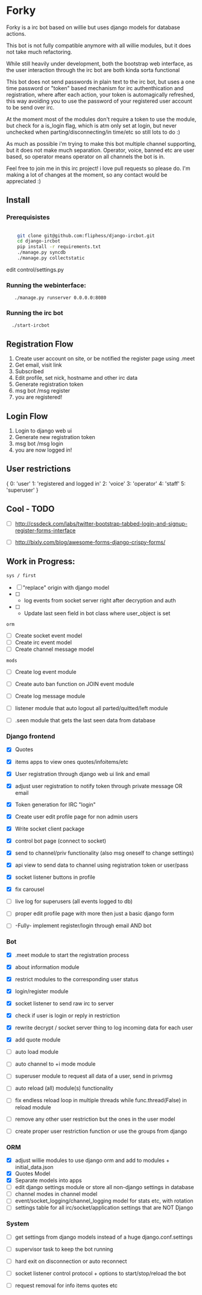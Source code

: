 # Forky

Forky is a irc bot based on willie but uses django models for database actions. 

This bot is not fully compatible anymore with all willie modules, but it does not take much refactoring. 

While still heavily under development, both the bootstrap web interface, as the user interaction through the irc bot 
are both kinda sorta functional 

This bot does not send passwords in plain text to the irc bot, but uses a one time password or "token" based mechanism 
for irc authenthication and registration, where after each action, your token is automagically refreshed, 
this way avoiding you to use the password of your registered user account to be send over irc. 

At the moment most of the modules don't require a token to use the module, but check for a is_login flag, which is atm only 
set at login, but never unchecked when parting/disconnecting/in time/etc so still lots to do :) 

As much as possible i'm trying to make this bot multiple channel supporting, but it does not make much separation. 
Operator, voice, banned etc are user based, so operator means operator on all channels the bot is in.

Feel free to join me in this irc project! i love pull requests so please do. I'm making a lot of changes at the moment, 
 so any contact would be appreciated :)


## Install 

### Prerequisistes
```bash
 
    git clone git@github.com:fliphess/django-ircbot.git
    cd django-ircbot 
    pip install -r requirements.txt
    ./manage.py syncdb  
    ./manage.py collectstatic
```

edit control/settings.py

### Running the webinterface: 
```
   ./manage.py runserver 0.0.0.0:8080 
```
   
### Running the irc bot 
```
  ./start-ircbot
```

## Registration Flow
1. Create user account on site, or be notified the register page using .meet <name>
2. Get email, visit link
3. Subscribed
4. Edit profile, set nick, hostname and other irc data 
5. Generate registration token 
6. msg bot /msg <botnick> register <token>
7. you are registered!

## Login Flow
1. Login to django web ui
2. Generate new registration token
3. msg bot /msg <botnick> login <token>
4. you are now logged in!


## User restrictions
{
    0: 'user'
    1: 'registered and logged in'
    2: 'voice'
    3: 'operator'
    4: 'staff'
    5: 'superuser'
}

## Cool - TODO
- [ ] http://cssdeck.com/labs/twitter-bootstrap-tabbed-login-and-signup-register-forms-interface
- [ ] http://bixly.com/blog/awesome-forms-django-crispy-forms/


## Work in Progress:
`sys / first`
- [ ] "replace" origin with django model 
- [ ] - log events from socket server right after decryption and auth
- [ ] - Update last seen field in bot class where user_object is set

`orm`
- [ ] Create socket event model 
- [ ] Create irc event model 
- [ ] Create channel message model

`mods`
- [ ] Create log event module
- [ ] Create auto ban function on JOIN event module
- [ ] Create log message module
- [ ] listener module that auto logout all parted/quitted/left module
- [ ] .seen <user> module that gets the last seen data from database


### Django frontend
- [X] Quotes
- [X] items apps to view ones quotes/infoitems/etc
- [X] User registration through django web ui link and email
- [X] adjust user registration to notify token through private message OR email
- [X] Token generation for IRC "login"
- [X] Create user edit profile page for non admin users
- [X] Write socket client package
- [X] control bot page (connect to socket)
- [X] send to channel/priv functionality (also msg oneself to change settings)
- [X] api view to send data to channel using registration token or user/pass
- [X] socket listener buttons in profile
- [X] fix carousel 

- [ ] live log for superusers (all events logged to db)
- [ ] proper edit profile page with more then just a basic django form
- [ ] -Fully- implement register/login through email AND bot 

### Bot
- [X] .meet <user> module to start the registration process
- [X] about information module
- [X] restrict modules to the corresponding user status
- [X] login/register module
- [X] socket listener to send raw irc to server
- [X] check if user is login or reply in restriction 
- [X] rewrite decrypt / socket server thing to log incoming data for each user
- [X] add quote module 

- [ ] auto load module 
- [ ] auto channel to +i mode module
- [ ] superuser module to request all data of a user, send in privmsg
- [ ] auto reload (all) module(s) functionality
- [ ] fix endless reload loop in multiple threads while func.thread(False) in reload module
- [ ] remove any other user restriction but the ones in the user model
- [ ] create proper user restriction function or use the groups from django

### ORM
- [X] adjust willie modules to use django orm and add to modules + initial_data.json
- [X] Quotes Model
- [X] Separate models into apps
- [ ] edit django settings module or store all non-django settings in database
- [ ] channel modes in channel model
- [ ] event/socket_logging/channel_logging model for stats etc, with rotation 
- [ ] settings table for all irc/socket/application settings that are NOT Django

### System
- [ ] get settings from django models instead of a huge django.conf.settings 
- [ ] supervisor task to keep the bot running
- [ ] hard exit on disconnection or auto reconnect
- [ ] socket listener control protocol + options to start/stop/reload the bot
- [ ] request removal for info items quotes etc

